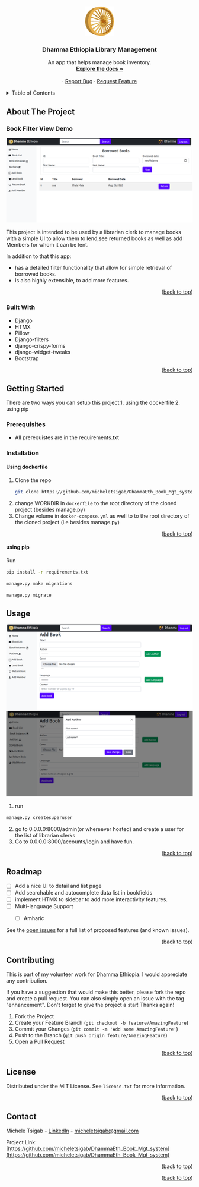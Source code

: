 
<a name="readme-top"></a>


<!-- PROJECT LOGO -->
<br />
<div align="center">
  <a href="https://github.com/micheletsigab/DhammaEth_Book_Mgt_system">
    <img src="core/static/img/dhamma.gif" alt="Logo" width="80" height="80">
  </a>

  <h3 align="center">Dhamma Ethiopia Library Management</h3>

  <p align="center">
    An app that helps manage book inventory.
    <br />
    <a href="readme.md"><strong>Explore the docs »</strong></a>
    <br />
    <br />
    <!-- <a href="https://github.com/micheletsigab/DhammaEth_Book_Mgt_system">View Demo</a> -->
    ·
    <a href="https://github.com/micheletsigab//issues">Report Bug</a>
    ·
    <a href="https://github.com/micheletsigab/DhammaEth_Book_Mgt_system/issues">Request Feature</a>
  </p>
</div>



<!-- TABLE OF CONTENTS -->
<details>
  <summary>Table of Contents</summary>
  <ol>
    <li>
      <a href="#about-the-project">About The Project</a>
      <ul>
        <li><a href="#built-with">Built With</a></li>
      </ul>
    </li>
    <li>
      <a href="#getting-started">Getting Started</a>
      <ul>
        <li><a href="#prerequisites">Prerequisites</a></li>
        <li><a href="#installation">Installation</a></li>
      </ul>
    </li>
    <li><a href="#usage">Usage</a></li>
    <li><a href="#roadmap">Roadmap</a></li>
    <li><a href="#contributing">Contributing</a></li>
    <li><a href="#license">License</a></li>
    <li><a href="#contact">Contact</a></li>
    <li><a href="#acknowledgments">Acknowledgments</a></li>
  </ol>
</details>



<!-- ABOUT THE PROJECT -->
## About The Project
### Book Filter View Demo
<img src="Documentation/images/filter_books.png" alt="Filter_book_screenshot">

This project is intended to be used by a librarian clerk to manage books with a simple UI to allow them to lend,see returned books as well as add Members for whom it can be lent.

In addition to that this app:
* has a detailed filter functionality that allow for simple retrieval of borrowed books.
* is also highly extensible, to add more features.


<p align="right">(<a href="#readme-top">back to top</a>)</p>



### Built With

* Django
* HTMX
* Pillow
* Django-filters
* django-crispy-forms
* django-widget-tweaks
* Bootstrap
<p align="right">(<a href="#readme-top">back to top</a>)</p>



<!-- GETTING STARTED -->
## Getting Started

There are two ways you can setup this project.1. using the dockerfile 2. using pip

### Prerequisites


* All prerequistes are in the requirements.txt

### Installation

#### Using dockerfile
1. Clone the repo
   ```sh
   git clone https://github.com/micheletsigab/DhammaEth_Book_Mgt_system.git
   ```
3. change WORKDIR in `dockerfile` to the root directory of the cloned project (besides manage.py)
4. Change volume in `docker-compose.yml` as well to to the root directory of the cloned project (i.e besides manage.py)

<p align="right">(<a href="#readme-top">back to top</a>)</p>

#### using pip
 Run
  ```sh
  pip install -r requirements.txt
  ```
 ```sh 
 manage.py make migrations 
 ```

 ```sh 
 manage.py migrate
 ``` 
<!-- USAGE EXAMPLES -->
## Usage

<img src="Documentation/images/add_book.png" alt="Filter_book_screenshot">

<img src="Documentation/images/add-author.png" alt="Filter_book_screenshot">

1. run 
```sh
manage.py createsuperuser
```
2. go to 0.0.0.0:8000/admin(or whereever hosted) and create a user for the list of librarian clerks
3. Go to 0.0.0.0:8000/accounts/login and have fun.

<p align="right">(<a href="#readme-top">back to top</a>)</p>



<!-- ROADMAP -->
## Roadmap

- [ ] Add a nice UI to detail and list page
- [ ] Add searchable and autocomplete data list in bookfields
- [ ] implement HTMX to sidebar to add more interactivity features.
- [ ] Multi-language Support
    - [ ] Amharic


See the [open issues](https://github.com/micheletsigab/DhammaEth_Book_Mgt_system/issues) for a full list of proposed features (and known issues).

<p align="right">(<a href="#readme-top">back to top</a>)</p>



<!-- CONTRIBUTING -->
## Contributing
This is part of my volunteer work for Dhamma Ethiopia. I would appreciate any contribution.

If you have a suggestion that would make this better, please fork the repo and create a pull request. You can also simply open an issue with the tag "enhancement".
Don't forget to give the project a star! Thanks again!

1. Fork the Project
2. Create your Feature Branch (`git checkout -b feature/AmazingFeature`)
3. Commit your Changes (`git commit -m 'Add some AmazingFeature'`)
4. Push to the Branch (`git push origin feature/AmazingFeature`)
5. Open a Pull Request

<p align="right">(<a href="#readme-top">back to top</a>)</p>



<!-- LICENSE -->
## License

Distributed under the MIT License. See `license.txt` for more information.

<p align="right">(<a href="#readme-top">back to top</a>)</p>



<!-- CONTACT -->
## Contact

Michele Tsigab - [LinkedIn](https://linkedin.com/in/micheletsigab) - micheletsigab@gmail.com

Project Link: [https://github.com/micheletsigab/DhammaEth_Book_Mgt_system](https://github.com/micheletsigab/DhammaEth_Book_Mgt_system)

<p align="right">(<a href="#readme-top">back to top</a>)</p>
<!-- ACKNOWLEDGMENTS -->
<!-- ## Acknowledgments -->
<p align="right">(<a href="#readme-top">back to top</a>)</p>
